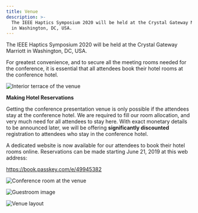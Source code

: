 ```yaml
---
title: Venue
description: >-
  The IEEE Haptics Symposium 2020 will be held at the Crystal Gateway Marriott
  in Washington, DC, USA.
---
```

The IEEE Haptics Symposium 2020 will be held at the Crystal Gateway Marriott in Washington, DC, USA.

For greatest convenience, and to secure all the meeting rooms needed for the conference, it is essential that all attendees book their hotel rooms at the conference hotel.

![Interior terrace of the venue](/img/wasgw-terrace-0125-hor-wide.jpg "Interior terrace of the venue")

**Making Hotel Reservations**

Getting the conference presentation venue is only possible if the attendees stay at the conference hotel.  We are required to fill our room allocation, and very much need for all attendees to stay here.  With exact monetary details to be announced later, we will be offering **significantly discounted** registration to attendees who stay in the conference hotel.

A dedicated website is now available for our attendees to book their hotel rooms online. Reservations can be made starting June 21, 2019 at this web address: 

<https://book.passkey.com/e/49945382>

![Conference room at the venue](/img/wasgw-ballroom-4897-hor-wide.jpg "Conference room at the venue")

![Guestroom image](/img/wasgw-guestroom-0099-hor-wide.jpg "Guestroom image")

![Venue layout](/img/wasgwf01.png "Venue layout")
